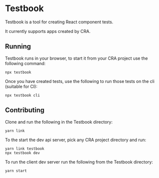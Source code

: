 # Testbook

Testbook is a tool for creating React component tests.

It currently supports apps created by CRA.

## Running

Testbook runs in your browser, to start it from your CRA project use the following command:
```
npx testbook
```

Once you have created tests, use the following to run those tests on the cli (suitable for CI):
```
npx testbook cli
```

## Contributing

Clone and run the following in the Testbook directory:

```
yarn link
```

To the start the dev api server, pick any CRA project directory and run:
```
yarn link testbook
npx testbook dev
```
To run the client dev server run the following from the Testbook directory:
```
yarn start
```
